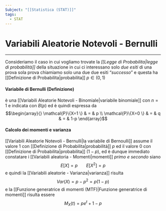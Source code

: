 ```yaml
---
Subject: "[[Statistica (STAT)]]"
tags:
  - STAT
---
```

# Variabili Aleatorie Notevoli - Bernulli
---
Consideriamo il caso in cui vogliamo trovate la _[[Legge di Probabilita|legge di probabilità]]_  della situazione in cui ci interessano solo _due esiti_ di una prova sola prova 
chiamiamo solo una due due esiti “_successo_”  e questa ha [[Definizione di Probabilita|probabilita]] $p\in (0,1)$

#### Variabile di Bernulli (Definizione)
è una [[Variabili Aleatorie Notevoli - Binomiale|variabile binomiale]] con $n=1$ e indicata con $B(p)$ ed è quindi espressa da $$\begin{array}{}
\mathcal{P}\{X=1 \} & = & p \\
\mathcal{P}\{X=0  \} & = & q & = &  1-p
\end{array}$$
#### Calcolo dei momenti e varianza
[[Variabili Aleatorie Notevoli - Bernulli|la variabile di Bernoulli]] assume il valore 1 con [[Definizione di Probabilita|probabilità]] $p$ ed il valore $0$ con [[Definizione di Probabilita|probabilita]] $(1−p)$, ed è dunque immediato constatare i [[Variabili aleatoria - Momenti|momenti]] _primo e secondo_ siano $$E[X]=p \ \ \ \ \ \ \ E[X^{2}] =p$$
 e quindi la [[Variabili aleatorie - Varianza|varianza]] risulta $$Var(X) =p−p^{2}=p(1−p)$$
 e la [[Funzione generatrice di momenti (MTF)|Funzione generatrice di momenti]] risulta essere $$M_{X}(t)=pe^{t}+1-p$$